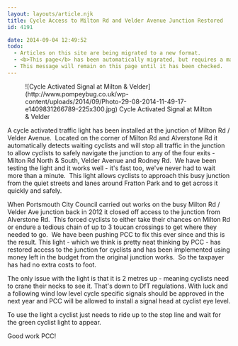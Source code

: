 ```yaml
---
layout: layouts/article.njk
title: Cycle Access to Milton Rd and Velder Avenue Junction Restored
id: 4191

date: 2014-09-04 12:49:52
todo:
  - Articles on this site are being migrated to a new format.
  - <b>This page</b> has been automatically migrated, but requires a manual check-&amp;-tune to ensure the format and links all work as expected.
  - This message will remain on this page until it has been checked.
---
```


<figure id="attachment_4192" align="alignright" width="225">![Cycle Activated Signal at Milton &amp; Velder](http://www.pompeybug.co.uk/wp-content/uploads/2014/09/Photo-29-08-2014-11-49-17-e1409831266789-225x300.jpg) Cycle Activated Signal at Milton &amp; Velder</figure>

A cycle activated traffic light has been installed at the junction of Milton Rd / Velder Avenue.  Located on the corner of Milton Rd and Alverstone Rd it automatically detects waiting cyclists and will stop all traffic in the junction to allow cyclists to safely navigate the junction to any of the four exits - Milton Rd North &amp; South, Velder Avenue and Rodney Rd.  We have been testing the light and it works well - it's fast too, we've never had to wait more than a minute.  This light allows cyclists to approach this busy junction from the quiet streets and lanes around Fratton Park and to get across it quickly and safely.

When Portsmouth City Council carried out works on the busy Milton Rd / Velder Ave junction back in 2012 it closed off access to the junction from Alverstone Rd.  This forced cyclists to either take their chances on Milton Rd or endure a tedious chain of up to 3 toucan crossings to get where they needed to go.  We have been pushing PCC to fix this ever since and this is the result. This light - which we think is pretty neat thinking by PCC - has restored access to the junction for cyclists and has been implemented using money left in the budget from the original junction works.  So the taxpayer has had no extra costs to foot.

The only issue with the light is that it is 2 metres up - meaning cyclists need to crane their necks to see it. That's down to DfT regulations. With luck and a following wind low level cycle specific signals should be approved in the next year and PCC will be allowed to install a signal head at cyclist eye level.

To use the light a cyclist just needs to ride up to the stop line and wait for the green cyclist light to appear.

Good work PCC!
